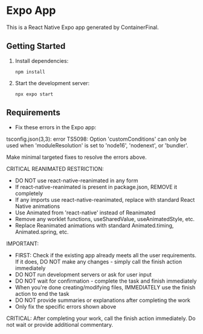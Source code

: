 # Expo App

This is a React Native Expo app generated by ContainerFinal.

## Getting Started

1. Install dependencies:
   ```
   npm install
   ```

2. Start the development server:
   ```
   npx expo start
   ```

## Requirements

- Fix these errors in the Expo app:

tsconfig.json(3,3): error TS5098: Option 'customConditions' can only be used when 'moduleResolution' is set to 'node16', 'nodenext', or 'bundler'.

Make minimal targeted fixes to resolve the errors above.

CRITICAL REANIMATED RESTRICTION:
- DO NOT use react-native-reanimated in any form
- If react-native-reanimated is present in package.json, REMOVE it completely
- If any imports use react-native-reanimated, replace with standard React Native animations
- Use Animated from 'react-native' instead of Reanimated
- Remove any worklet functions, useSharedValue, useAnimatedStyle, etc.
- Replace Reanimated animations with standard Animated.timing, Animated.spring, etc.

IMPORTANT: 
- FIRST: Check if the existing app already meets all the user requirements. If it does, DO NOT make any changes - simply call the finish action immediately
- DO NOT run development servers or ask for user input
- DO NOT wait for confirmation - complete the task and finish immediately
- When you're done creating/modifying files, IMMEDIATELY use the finish action to end the task
- DO NOT provide summaries or explanations after completing the work
- Only fix the specific errors shown above

CRITICAL: After completing your work, call the finish action immediately. Do not wait or provide additional commentary.
